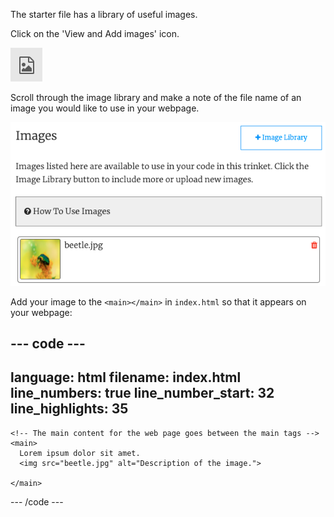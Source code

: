 The starter file has a library of useful images.

Click on the 'View and Add images' icon. 

![An icon shaped like a piece of paper with top-right corner folded over and a mountain scene on the paper.](images/view-add-images.png)

Scroll through the image library and make a note of the file name of an image you would like to use in your webpage. 

![The image library with beetle.jpg file shown.](images/image-gallery.png)

Add your image to the `<main></main>` in `index.html` so that it appears on your webpage:

--- code ---
---
language: html
filename: index.html
line_numbers: true
line_number_start: 32
line_highlights: 35
---

    <!-- The main content for the web page goes between the main tags -->
    <main>
      Lorem ipsum dolor sit amet. 
      <img src="beetle.jpg" alt="Description of the image.">
       
    </main>

--- /code ---
